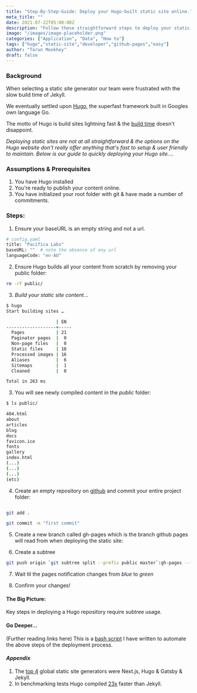 ```yaml
---
title: "Step-By-Step-Guide: Deploy your Hugo-built static site online."
meta_title: ""
date: 2021-07-22T05:00:00Z
description: "Follow these straightforward steps to deploy your static site built with Hugo for free."
image: "/images/image-placeholder.png"
categories: ["Application", "Data", "How to"]
tags: ["hugo","static-site","developer","github-pages","easy"]
author: "Tarun Mookhey"
draft: false
---
```

### Background
When selecting a static site generator our team were frustrated with the slow build time of Jekyll. 

We eventually settled upon [Hugo](https://www.gohugo.com), the superfast framework built in Googles own language Go. 

The motto of Hugo is build sites lightning fast & the [build time](https://stackshare.io/stackups/hugo-vs-jekyll#:~:text=Generally%20speaking%2C%20Hugo%20builds%20sites,is%20to%20stay%20extremely%20fast.) doesn't disappoint.

*Deploying static sites are not at all straightforward & the options on the Hugo website don't really offer anything that's fast to setup & user friendly to maintain. Below is our guide to quickly deploying your Hugo site....*  

### Assumptions & Prerequisites
1. You have Hugo installed
2. You're ready to publish your content online.
3. You have initialized your root folder with git & have made a number of commitments.

### Steps:

1. Ensure your baseURL is an empty string and not a url.
```bash
# config.yaml
title: "Pacifica Labs"
baseURL: ""  # note the absence of any url
languageCode: "en-AU"
```
2. Ensure Hugo builds all your content from scratch by removing your public folder:

```bash
rm -rf public/

```

3. *Build your static site content*...
  
```bash
$ hugo
Start building sites …

                   | EN
-------------------+-----
  Pages            | 21
  Paginator pages  |  0
  Non-page files   |  0
  Static files     | 18
  Processed images | 16
  Aliases          |  6
  Sitemaps         |  1
  Cleaned          |  0

Total in 263 ms
``` 

 3. You will see newly compiled content in the *public* folder:

```sh
$ ls public/

404.html
about
articles
blog
docs
favicon.ico
fonts
gallery
index.html
(...)
(...)
(...)
(etc)

```

4. Create an empty repository on [github](https://docs.github.com/en/get-started/quickstart/create-a-repo) and commit your entire project folder:

```bash

git add .

git commit -m "first commit"

```

5. Create a new branch called gh-pages which is the branch github pages will read from when deploying the static site:

6. Create a subtree
 
```bash
git push origin `git subtree split --prefix public master`:gh-pages --force
```

7. Wait til the pages notification changes from *blue* to *green*

8. Confirm your changes!

#### The Big Picture:

Key steps in deploying a Hugo repository require subtree usage.

#### Go Deeper... 
(Further reading links here)
This is a [bash script](https://gist.github.com/pacificalabs/27b60e18d0c1a472d6f7cde1350cde15) I have written to automate the above steps of the deployment process.

#### ***Appendix***

1. The [top 4](https://jamstack.org/generators/) global static site generators were Next.js, Hugo & Gatsby & Jekyll. 
2. In benchmarking tests Hugo compiled [23x](https://forestry.io/blog/hugo-vs-jekyll-benchmark/#tl-dr) faster than Jekyll.